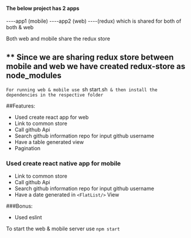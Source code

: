 #### The below project has 2 apps

----app1 (mobile)
----app2 (web)
----(redux) which is shared for both of both & web 

Both web and mobile share the redux store 

** Since we are sharing redux store between mobile and web we have created redux-store as node_modules
------------------------------------------------------------------------------------------------------

`For running web & mobile use `sh start.sh` & then install the dependencies in the respective folder`

##Features:

- Used create react app for web
- Link to common store
- Call github Api
- Search github information repo for input github username
- Have a table generated view
- Pagination


### Used create react native app for mobile 
- Link to common store
-  Call github Api
- Search github information repo for input github username
-  Have a date generated in `<FlatList/>` View

###Bonus:
- Used eslint 

To start the web & mobile server use `npm start`






